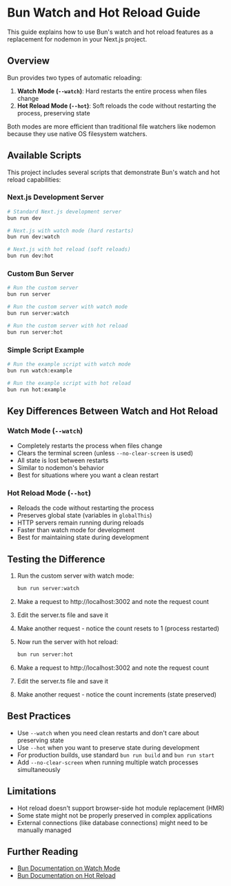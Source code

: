 # Bun Watch and Hot Reload Guide

This guide explains how to use Bun's watch and hot reload features as a replacement for nodemon in your Next.js project.

## Overview

Bun provides two types of automatic reloading:

1. **Watch Mode (`--watch`)**: Hard restarts the entire process when files change
2. **Hot Reload Mode (`--hot`)**: Soft reloads the code without restarting the process, preserving state

Both modes are more efficient than traditional file watchers like nodemon because they use native OS filesystem watchers.

## Available Scripts

This project includes several scripts that demonstrate Bun's watch and hot reload capabilities:

### Next.js Development Server

```bash
# Standard Next.js development server
bun run dev

# Next.js with watch mode (hard restarts)
bun run dev:watch

# Next.js with hot reload (soft reloads)
bun run dev:hot
```

### Custom Bun Server

```bash
# Run the custom server
bun run server

# Run the custom server with watch mode
bun run server:watch

# Run the custom server with hot reload
bun run server:hot
```

### Simple Script Example

```bash
# Run the example script with watch mode
bun run watch:example

# Run the example script with hot reload
bun run hot:example
```

## Key Differences Between Watch and Hot Reload

### Watch Mode (`--watch`)

- Completely restarts the process when files change
- Clears the terminal screen (unless `--no-clear-screen` is used)
- All state is lost between restarts
- Similar to nodemon's behavior
- Best for situations where you want a clean restart

### Hot Reload Mode (`--hot`)

- Reloads the code without restarting the process
- Preserves global state (variables in `globalThis`)
- HTTP servers remain running during reloads
- Faster than watch mode for development
- Best for maintaining state during development

## Testing the Difference

1. Run the custom server with watch mode:
   ```bash
   bun run server:watch
   ```

2. Make a request to http://localhost:3002 and note the request count
3. Edit the server.ts file and save it
4. Make another request - notice the count resets to 1 (process restarted)

5. Now run the server with hot reload:
   ```bash
   bun run server:hot
   ```

6. Make a request to http://localhost:3002 and note the request count
7. Edit the server.ts file and save it
8. Make another request - notice the count increments (state preserved)

## Best Practices

- Use `--watch` when you need clean restarts and don't care about preserving state
- Use `--hot` when you want to preserve state during development
- For production builds, use standard `bun run build` and `bun run start`
- Add `--no-clear-screen` when running multiple watch processes simultaneously

## Limitations

- Hot reload doesn't support browser-side hot module replacement (HMR)
- Some state might not be properly preserved in complex applications
- External connections (like database connections) might need to be manually managed

## Further Reading

- [Bun Documentation on Watch Mode](https://bun.sh/docs/cli/run#--watch)
- [Bun Documentation on Hot Reload](https://bun.sh/docs/cli/run#--hot)
